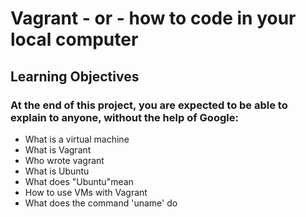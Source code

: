 # Vagrant - or - how to code in your local computer
## Learning Objectives
### At the end of this project, you are expected to be able to explain to anyone, without the help of Google:
* What is a virtual machine 
* What is Vagrant
* Who wrote vagrant
* What is Ubuntu
* What does "Ubuntu"mean
* How to use VMs with Vagrant
* What does the command 'uname' do
